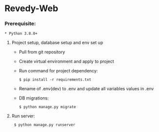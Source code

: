 # Revedy-Web


### Prerequisite:

    * Python 3.8.0+
   
       
1. Project setup, database setup and env set up

     * Pull from git repository 
     * Create virtual environment and apply to project
     * Run command for project dependency:
        ```
        $ pip install -r requirements.txt
        ```
     * Rename of .env(dev) to .env and update all variables values in .env
      
     * DB migrations:
        ```
        $ python manage.py migrate
        ```
2. Run server:
    ```
     $ python manage.py runserver
    ```
